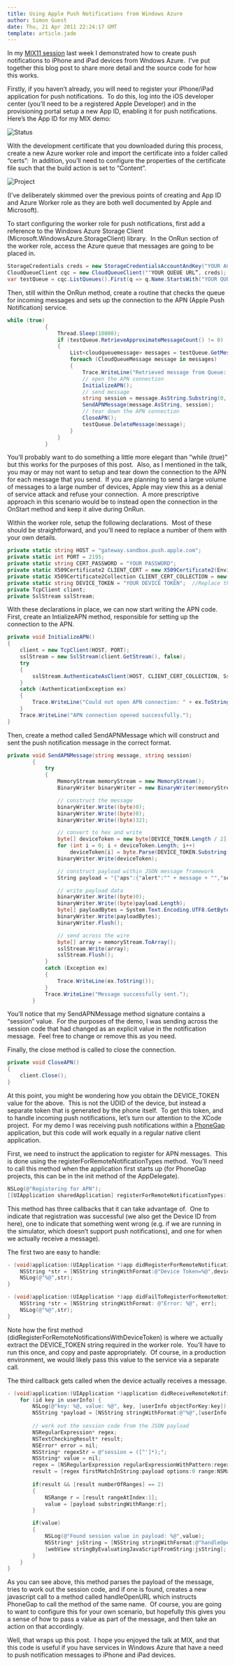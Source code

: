```yaml
---
title: Using Apple Push Notifications from Windows Azure
author: Simon Guest
date: Thu, 21 Apr 2011 22:24:17 GMT
template: article.jade
---
```


In my [MIX11 session](http://channel9.msdn.com/events/MIX/MIX11/EXT18) last week I demonstrated how to create push notifications to iPhone and iPad devices from Wndows Azure.  I’ve put together this blog post to share more detail and the source code for how this works.

<span class="more"></span>

Firstly, if you haven’t already, you will need to register your iPhone/iPad application for push notifications.  To do this, log into the iOS developer center (you’ll need to be a registered Apple Developer) and in the provisioning portal setup a new App ID, enabling it for push notifications.  Here’s the App ID for my MIX demo:

![Status](status.png)

With the development certificate that you downloaded during this process, create a new Azure worker role and import the certificate into a folder called “certs”:  In addition, you’ll need to configure the properties of the certificate file such that the build action is set to “Content”.

![Project](project.png)

(I’ve deliberately skimmed over the previous points of creating and App ID and Azure Worker role as they are both well documented by Apple and Microsoft).

To start configuring the worker role for push notifications, first add a reference to the Windows Azure Storage Client (Microsoft.WindowsAzure.StorageClient) library.  In the OnRun section of the worker role, access the Azure queue that messages are going to be placed in.  

```cs
StorageCredentials creds = new StorageCredentialsAccountAndKey("YOUR ACCOUNT NAME", "YOUR ACCOUNT KEY");
CloudQueueClient cqc = new CloudQueueClient(""YOUR QUEUE URL”, creds);
var testQueue = cqc.ListQueues().First(q => q.Name.StartsWith("YOUR QUEUE NAME"));
```

Then, still within the OnRun method, create a routine that checks the queue for incoming messages and sets up the connection to the APN (Apple Push Notification) service.

```cs
while (true)
            {
                Thread.Sleep(10000);
                if (testQueue.RetrieveApproximateMessageCount() != 0)
                {
                    List<cloudqueuemessage> messages = testQueue.GetMessages(testQueue.RetrieveApproximateMessageCount()).ToList();
                    foreach (CloudQueueMessage message in messages)
                    {
                        Trace.WriteLine("Retrieved message from Queue: " + message.AsString);
                        // open the APN connection
                        InitializeAPN();
                        // send message
                        string session = message.AsString.Substring(0, message.AsString.IndexOf(':'));
                        SendAPNMessage(message.AsString, session);
                        // tear down the APN connection
                        CloseAPN();
                        testQueue.DeleteMessage(message);
                    }
                }
            }
```

You’ll probably want to do something a little more elegant than “while (true)” but this works for the purposes of this post.  Also, as I mentioned in the talk, you may or may not want to setup and tear down the connection to the APN for each message that you send.  If you are planning to send a large volume of messages to a large number of devices, Apple may view this as a denial of service attack and refuse your connection.  A more prescriptive approach in this scenario would be to instead open the connection in the OnStart method and keep it alive during OnRun.

Within the worker role, setup the following declarations.  Most of these should be straightforward, and you’ll need to replace a number of them with your own details.  

```cs
private static string HOST = "gateway.sandbox.push.apple.com";
private static int PORT = 2195;
private static string CERT_PASSWORD = "YOUR PASSWORD";
private static X509Certificate2 CLIENT_CERT = new X509Certificate2(Environment.GetEnvironmentVariable("RoleRoot") + @"approotcertsmix11_dev_cert.p12", CERT_PASSWORD);
private static X509Certificate2Collection CLIENT_CERT_COLLECTION = new X509Certificate2Collection(CLIENT_CERT);
private static string DEVICE_TOKEN = "YOUR DEVICE TOKEN";  //Replace this with the Device token we obtain later on in this example
private TcpClient client;
private SslStream sslStream;
```

With these declarations in place, we can now start writing the APN code.  First, create an IntializeAPN method, responsible for setting up the connection to the APN.

```cs
private void InitializeAPN()
{
    client = new TcpClient(HOST, PORT);
    sslStream = new SslStream(client.GetStream(), false);
    try
    {
        sslStream.AuthenticateAsClient(HOST, CLIENT_CERT_COLLECTION, SslProtocols.Tls, false);
    }
    catch (AuthenticationException ex)
    {
        Trace.WriteLine("Could not open APN connection: " + ex.ToString());
    }
    Trace.WriteLine("APN connection opened successfully.");
}
```

Then, create a method called SendAPNMessage which will construct and sent the push notification message in the correct format.  

```cs
private void SendAPNMessage(string message, string session)
        {
            try
            {
                MemoryStream memoryStream = new MemoryStream();
                BinaryWriter binaryWriter = new BinaryWriter(memoryStream);

                // construct the message
                binaryWriter.Write((byte)0); 
                binaryWriter.Write((byte)0);  
                binaryWriter.Write((byte)32); 

                // convert to hex and write
                byte[] deviceToken = new byte[DEVICE_TOKEN.Length / 2];
                for (int i = 0; i < deviceToken.Length; i++)
                    deviceToken[i] = byte.Parse(DEVICE_TOKEN.Substring(i * 2, 2), System.Globalization.NumberStyles.HexNumber);
                binaryWriter.Write(deviceToken);

                // construct payload within JSON message framework
                String payload = "{"aps":{"alert":"" + message + "","session":""+session+"","badge":1}}";

                // write payload data
                binaryWriter.Write((byte)0);                 
                binaryWriter.Write((byte)payload.Length);     
                byte[] payloadBytes = System.Text.Encoding.UTF8.GetBytes(payload);
                binaryWriter.Write(payloadBytes);
                binaryWriter.Flush();

                // send across the wire
                byte[] array = memoryStream.ToArray();
                sslStream.Write(array);
                sslStream.Flush();
            }
            catch (Exception ex)
            {
                Trace.WriteLine(ex.ToString());
            }
            Trace.WriteLine("Message successfully sent.");
        }
```

You’ll notice that my SendAPNMessage method signature contains a “session” value.  For the purposes of the demo, I was sending across the session code that had changed as an explicit value in the notification message.  Feel free to change or remove this as you need.

Finally, the close method is called to close the connection.
```cs
private void CloseAPN()
{
    client.Close();
}
```

At this point, you might be wondering how you obtain the DEVICE_TOKEN value for the above.  This is not the UDID of the device, but instead a separate token that is generated by the phone itself.  To get this token, and to handle incoming push notifications, let’s turn our attention to the XCode project.  For my demo I was receiving push notifications within a [PhoneGap](http://www.phonegap.com) application, but this code will work equally in a regular native client application.

First, we need to instruct the application to register for APN messages.  This is done using the registerForRemoteNotificationTypes method.  You’ll need to call this method when the application first starts up (for PhoneGap projects, this can be in the init method of the AppDelegate).

```objectivec
NSLog(@"Registering for APN");
[[UIApplication sharedApplication] registerForRemoteNotificationTypes: (UIRemoteNotificationTypeAlert | UIRemoteNotificationTypeBadge | UIRemoteNotificationTypeSound)];
```

This method has three callbacks that it can take advantage of.  One to indicate that registration was successful (we also get the Device ID from here), one to indicate that something went wrong (e.g. if we are running in the simulator, which doesn’t support push notifications), and one for when we actually receive a message).

The first two are easy to handle:
```objectivec
- (void)application:(UIApplication *)app didRegisterForRemoteNotificationsWithDeviceToken:(NSData *)deviceToken {
    NSString *str = [NSString stringWithFormat:@"Device Token=%@",deviceToken];
    NSLog(@"%@",str);
}

- (void)application:(UIApplication *)app didFailToRegisterForRemoteNotificationsWithError:(NSError *)err {
    NSString *str = [NSString stringWithFormat: @"Error: %@", err];
    NSLog(@"%@",str);   
}
```

Note how the first method (didRegisterForRemoteNotificationsWithDeviceToken) is where we actually extract the DEVICE_TOKEN string required in the worker role.  You’ll have to run this once, and copy and paste appropriately.  Of course, in a production environment, we would likely pass this value to the service via a separate call.  

The third callback gets called when the device actually receives a message.
```objectivec
- (void)application:(UIApplication *)application didReceiveRemoteNotification:(NSDictionary *)userInfo {
    for (id key in userInfo) {
        NSLog(@"key: %@, value: %@", key, [userInfo objectForKey:key]);
        NSString *payload = [NSString stringWithFormat:@"%@",[userInfo objectForKey:key]];
       
        // work out the session code from the JSON payload
        NSRegularExpression* regex;
        NSTextCheckingResult* result;
        NSError* error = nil;
        NSString* regexStr = @"session = ([^']*);";
        NSString* value = nil;
        regex = [NSRegularExpression regularExpressionWithPattern:regexStr options:NSRegularExpressionCaseInsensitive error:&error];
        result = [regex firstMatchInString:payload options:0 range:NSMakeRange(0, payload.length)];
       
        if(result && [result numberOfRanges] == 2)
        {
            NSRange r = [result rangeAtIndex:1];
            value = [payload substringWithRange:r];
        }

        if(value)
        {
            NSLog(@"Found session value in payload: %@",value);
            NSString* jsString = [NSString stringWithFormat:@"handleOpenURL("[http://URLHERE.cloudapp.net/Session/Lookup?session=%@");",value];](http://URLHERE.cloudapp.net/Session/Lookup?session=%@");",value];)
            [webView stringByEvaluatingJavaScriptFromString:jsString];
        }
    }       
}
```

As you can see above, this method parses the payload of the message, tries to work out the session code, and if one is found, creates a new javascript call to a method called handleOpenURL which instructs PhoneGap to call the method of the same name.  Of course, you are going to want to configure this for your own scenario, but hopefully this gives you a sense of how to pass a value as part of the message, and then take an action on that accordingly.  

Well, that wraps up this post.  I hope you enjoyed the talk at MIX, and that this code is useful if you have services in Windows Azure that have a need to push notification messages to iPhone and iPad devices.